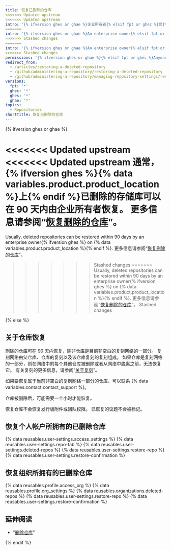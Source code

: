 ```yaml
---
title: 恢复已删除的仓库
<<<<<<< Updated upstream
<<<<<<< Updated upstream
intro: '{% ifversion ghes or ghae %}企业所有者{% elsif fpt or ghec %}您{% endif %} 可以还原某些已删除的存储库以恢复其内容。'
=======
intro: '{% ifversion ghes or ghae %}An enterprise owner{% elsif fpt or ghec %}You{% endif %} can restore some deleted repositories to recover their contents.'
>>>>>>> Stashed changes
=======
intro: '{% ifversion ghes or ghae %}An enterprise owner{% elsif fpt or ghec %}You{% endif %} can restore some deleted repositories to recover their contents.'
>>>>>>> Stashed changes
permissions: '{% ifversion ghes or ghae %}{% elsif fpt or ghec %}Anyone can restore deleted repositories that were owned by their own personal account. Organization owners can restore deleted repositories that were owned by the organization.{% endif %}'
redirect_from:
  - /articles/restoring-a-deleted-repository
  - /github/administering-a-repository/restoring-a-deleted-repository
  - /github/administering-a-repository/managing-repository-settings/restoring-a-deleted-repository
versions:
  fpt: '*'
  ghec: '*'
  ghes: '*'
  ghae: '*'
topics:
  - Repositories
shortTitle: 恢复已删除的仓库
---
```


{% ifversion ghes or ghae %}

<<<<<<< Updated upstream
<<<<<<< Updated upstream
通常，{% ifversion ghes %}{% data variables.product.product_location %}上{% endif %}已删除的存储库可以在 90 天内由企业所有者恢复。 更多信息请参阅“[恢复删除的仓库](/admin/user-management/managing-repositories-in-your-enterprise/restoring-a-deleted-repository)”。
=======
Usually, deleted repositories can be restored within 90 days by an enterprise owner{% ifversion ghes %} on {% data variables.product.product_location %}{% endif %}. 更多信息请参阅“[恢复删除的仓库](/admin/user-management/managing-repositories-in-your-enterprise/restoring-a-deleted-repository)”。
>>>>>>> Stashed changes
=======
Usually, deleted repositories can be restored within 90 days by an enterprise owner{% ifversion ghes %} on {% data variables.product.product_location %}{% endif %}. 更多信息请参阅“[恢复删除的仓库](/admin/user-management/managing-repositories-in-your-enterprise/restoring-a-deleted-repository)”。
>>>>>>> Stashed changes

{% else %}

## 关于仓库恢复

删除的仓库可在 90 天内恢复，除非仓库是目前非空白的复刻网络的一部分。 复刻网络由父仓库、仓库的复刻以及该仓库复刻的复刻组成。 如果仓库是复刻网络的一部分，则在网络中的每个其他仓库被删除或者从网络中脱离之前，无法恢复它。 有关复刻的更多信息，请参阅“[关于复刻](/pull-requests/collaborating-with-pull-requests/working-with-forks/about-forks)”。

如果要恢复属于当前非空白的复刻网络一部分的仓库，可以联系 {% data variables.contact.contact_support %}。

仓库被删除后，可能需要一个小时才能恢复。

恢复仓库不会恢复发行版附件或团队权限。 已恢复的议题不会被标记。

## 恢复个人帐户所拥有的已删除仓库

{% data reusables.user-settings.access_settings %}
{% data reusables.user-settings.repo-tab %}
{% data reusables.user-settings.deleted-repos %}
{% data reusables.user-settings.restore-repo %}
{% data reusables.user-settings.restore-confirmation %}

## 恢复组织所拥有的已删除仓库


{% data reusables.profile.access_org %}
{% data reusables.profile.org_settings %}
{% data reusables.organizations.deleted-repos %}
{% data reusables.user-settings.restore-repo %}
{% data reusables.user-settings.restore-confirmation %}

## 延伸阅读

- "[删除仓库](/articles/deleting-a-repository)"

{% endif %}
